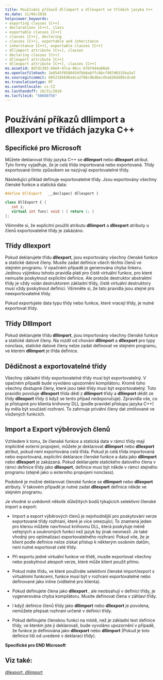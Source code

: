 ```yaml
---
title: Používání příkazů dllimport a dllexport ve třídách jazyka C++
ms.date: 11/04/2016
helpviewer_keywords:
- exporting classes [C++]
- declarations [C++], class
- exportable classes [C++]
- classes [C++], declaring
- classes [C++], exportable and inheritance
- inheritance [C++], exportable classes [C++]
- dllimport attribute [C++], classes
- declaring classes [C++]
- dllexport attribute [C++]
- dllexport attribute [C++], classes [C++]
ms.assetid: 8d7d1303-b9e9-47ca-96cc-67bf444a08a9
ms.openlocfilehash: 3e8545f058043dfbb8abffc86cf987d0315ba3a7
ms.sourcegitcommit: 6052185696adca270bc9bdbec45a626dd89cdcdd
ms.translationtype: MT
ms.contentlocale: cs-CZ
ms.lasthandoff: 10/31/2018
ms.locfileid: "50660756"
---
```

# <a name="using-dllimport-and-dllexport-in-c-classes"></a>Používání příkazů dllimport a dllexport ve třídách jazyka C++

## <a name="microsoft-specific"></a>Specifické pro Microsoft

Můžete deklarovat třídy jazyka C++ se **dllimport** nebo **dllexport** atribut. Tyto formy vyjadřuje, že je celá třída importovaná nebo exportovaná. Třídy exportované tímto způsobem se nazývají exportovatelné třídy.

Následující příklad definuje exportovatelné třídy. Jsou exportovány všechny členské funkce a statická data:

```cpp
#define DllExport   __declspec( dllexport )

class DllExport C {
   int i;
   virtual int func( void ) { return 1; }
};
```

Všimněte si, že explicitní použití atributu **dllimport** a **dllexport** atributy u členů exportovatelné třídy je zakázáno.

##  <a name="_pluslang_using_dllimport_and_dllexport_in_c2b2bdllexportclasses"></a> Třídy dllexport

Pokud deklarujete třídu **dllexport**, jsou exportovány všechny členské funkce a statické datové členy. Musíte zadat definice všech těchto členů ve stejném programu. V opačném případě je generována chyba linkeru. Jedinou výjimkou tohoto pravidla platí pro čistě virtuální funkce, pro které nemusíte poskytnout explicitní definice. Ale protože destruktor abstraktní třídy je vždy volán destruktorem základní třídy, čistě virtuální destruktory musí vždy poskytnout definici. Všimněte si, že tato pravidla jsou stejné pro neexportovatelné třídy.

Pokud exportujete data typu třídy nebo funkce, které vracejí třídy, je nutné exportovat třídy.

##  <a name="_pluslang_dllexport_classesdllexportclasses"></a> Třídy DllImport

Pokud deklarujete třídu **dllimport**, jsou importovány všechny členské funkce a statické datové členy. Na rozdíl od chování **dllimport** a **dllexport** pro typy nonclass, statické datové členy nelze zadat definovat ve stejném programu, ve kterém **dllimport** je třída definice.

##  <a name="_pluslang_using_dllimport_and_dllexport_in_c2b2binheritanceandexportableclasses"></a> Dědičnost a exportovatelné třídy

Všechny základní třídy exportovatelné třídy musí být exportovatelný. V opačném případě bude vyvoláno upozornění kompilátoru. Kromě toho všechny dostupné členy, které jsou také třídy musí být exportovatelný. Toto pravidlo povoluje **dllexport** třída dědí z **dllimport** třídy a **dllimport** dědit ze třídy **dllexport** třídy (i když se tento případ nedoporučuje). Zpravidla vše, co je přístupné pro klienta knihovny DLL (podle pravidel přístupu jazyka C++) by měla být součástí rozhraní. To zahrnuje privátní členy dat zmiňované ve vložených funkcích.

##  <a name="_pluslang_using_dllimport_and_dllexport_in_c2b2bselectivememberimportexport"></a> Import a Export výběrových členů

Vzhledem k tomu, že členské funkce a statická data v rámci třídy mají implicitně externí propojení, můžete je deklarovat **dllimport** nebo **dllexport** atribut, pokud není exportována celá třída. Pokud je celá třída importovaná nebo exportovaná, explicitní deklarace členské funkce a data jako **dllimport** nebo **dllexport** je zakázaná. Pokud deklarujete statického datového člena v rámci definice třídy jako **dllexport**, definice musí být někde v rámci stejného programu (stejně jako u externího propojení nonclass).

Podobně je možné deklarovat členské funkce se **dllimport** nebo **dllexport** atributy. V takovém případě je nutné zadat **dllexport** definice někde ve stejném programu.

Je vhodné si uvědomit několik důležitých bodů týkajících selektivní členské import a export:

- Import a export výběrových členů je nejvhodnější pro poskytování verze exportované třídy rozhraní, které je více omezující; To znamená jeden pro kterou můžete navrhnout knihovnu DLL, která poskytuje méně veřejných a soukromých funkcí než jazyk by jinak neomezil. Je také vhodný pro optimalizaci exportovatelného rozhraní: Pokud víte, že je klient podle definice nelze získat přístup k některým osobním datům, není nutné exportovat celé třídy.

- Při exportu jedné virtuální funkce ve třídě, musíte exportovat všechny nebo poskytnout alespoň verze, které může klient použít přímo.

- Pokud máte třídu, ve které používáte selektivní členské import/export s virtuálními funkcemi, funkce musí být v rozhraní exportovatelné nebo definované jako inline (viditelné pro klienta).

- Pokud definujete člena jako **dllexport** , ale neobsahují v definici třídy, je vygenerována chyba kompilátoru. Musíte definovat člena v záhlaví třídy.

- I když definice členů třídy jako **dllimport** nebo **dllexport** je povolena, nemůžete přepsat rozhraní určené v definici třídy.

- Pokud definujete členskou funkci na místě, než je základní text definice třídy, ve kterém jste ji deklarovali, bude vyvoláno upozornění v případě, že funkce je definována jako **dllexport** nebo **dllimport** (Pokud je toto definice liší od uvedené v deklaraci třídy).

**Specifické pro END Microsoft**

## <a name="see-also"></a>Viz také:

[dllexport, dllimport](../cpp/dllexport-dllimport.md)